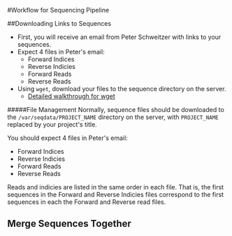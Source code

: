 #Workflow for Sequencing Pipeline

##Downloading Links to Sequences

* First, you will receive an email from Peter Schweitzer with links to your sequences.
* Expect 4 files in Peter's email:
  * Forward Indices
  * Reverse Indicies
  * Forward Reads
  * Reverse Reads
* Using `wget`, download your files to the sequence directory on the server.
  * [Detailed walkthrough for wget](./DetailedWalkthroughs/wget.md)


#####File Management
Normally, sequence files should be downloaded to the `/var/seqdata/PROJECT_NAME` directory on the server, with `PROJECT_NAME` replaced by your project's title.

You should expect 4 files in Peter's email:
* Forward Indices
* Reverse Indicies
* Forward Reads
* Reverse Reads

Reads and indicies are listed in the same order in each file. That is, the first sequences in the Forward and Reverse Indicies files correspond to the first sequences in each the Forward and Reverse read files.


## Merge Sequences Together 




